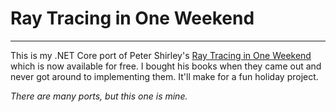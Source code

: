 # Ray Tracing in One Weekend

---

This is my .NET Core port of Peter Shirley's [Ray Tracing in One Weekend](https://raytracing.github.io/) which is now available for free. I bought his books when they came out and never got around to implementing them. It'll make for a fun holiday project.

_There are many ports, but this one is mine._
